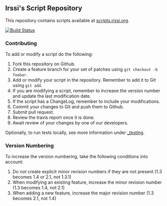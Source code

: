 ## Irssi's Script Repository

This repository contains scripts available at
[scripts.irssi.org](http://scripts.irssi.org).

[![Build Status](https://travis-ci.org/irssi/scripts.irssi.org.svg?branch=master)](https://travis-ci.org/irssi/scripts.irssi.org)

### Contributing

To add or modify a script do the following:

1. Fork this repository on Github.
2. Create a feature branch for your set of patches using `git checkout -b foobar`.
3. Add or modify your script in the repository. Remember to add it to Git using `git add`.
4. If you are modifying a script, remember to increase the version number and update the last modification date.
5. If the script has a ChangeLog, remember to include your modifications.
6. Commit your changes to Git and push them to Github.
7. Submit pull request.
8. Review the travis report once it is done.
9. Await review of your changes by one of our developers.

Optionally, to run tests locally, see more information under [_testing](_testing).

### Version Numbering

To increase the version numbering, take the following conditions into account:

1. Do not create explicit minor revision numbers if they are not present (1.3 becomes 1.4 or 2.1, not 1.3.1)
2. When modifying an existing feature, increase the minor revision number (1.3 becomes 1.4, not 2.1)
3. When adding a new feature, increase the major revision number (1.3 becomes 2.1, not 1.4)
